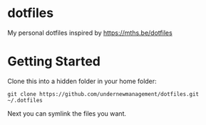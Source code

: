 # dotfiles
My personal dotfiles inspired by https://mths.be/dotfiles

# Getting Started

Clone this into a hidden folder in your home folder:

`git clone https://github.com/undernewmanagement/dotfiles.git ~/.dotfiles`

Next you can symlink the files you want.

